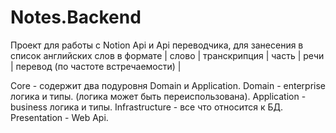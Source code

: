 # Notes.Backend
Проект для работы с Notion Api и Api переводчика, для занесения в список английских слов в формате 
| слово | транскрипция | часть | речи | перевод (по частоте встречаемости) |

Core - содержит два подуровня Domain и Application.
Domain - enterprise логика и типы. (логика может быть переиспользована).
Application - business логика и типы.
Infrastructure - все что относится к БД.
Presentation - Web Api.
